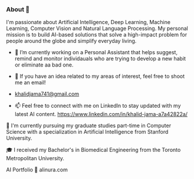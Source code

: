 ### About 👋

I'm passionate about Artificial Intelligence, Deep Learning, Machine Learning, Computer Vision and Natural Language Processing. 
My personal mission is to build AI-based solutions that solve a high-impact problem for people around the globe and simplify everyday living.

- 🔭 I’m currently working on a Personal Assistant that helps suggest, remind and monitor individauals who are trying to develop a new habit or eliminate aa bad one.

- 👯 If you have an idea related to my areas of interest, feel free to shoot me an email!
- khalidjama741@gmail.com

- 📫 Feel free to connect with me on LinkedIn to stay updated with my latest AI content.
https://www.linkedin.com/in/khalid-jama-a7a42822a/

🌱 I'm currently pursuing my graduate studies part-time in Computer Science with a specialization in Artificial Intelligence from Stanford University.

🎓 I received my Bachelor's in Biomedical Engineering from the Toronto Metropolitan University.

AI Portfolio
💼 alinura.com



###
